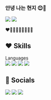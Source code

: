 ### 안녕 나는 현지 😊💛

<img src="https://img.shields.io/badge/Blog-EA4AAA?style=flat-square&logo=githubsponsors&logoColor=white"/>
<img src="https://img.shields.io/badge/Android-3DDC84?style=flat-square&logo=githubsponsors&logoColor=white"/>


❤️🧡💛💚💙💜🤎🖤🤍

## ❤️ Skills
Languages<br>
<img src="https://img.shields.io/badge/HTML5-E34F26?style=flat-square&logo=HTML5&logoColor=white"/>
<img src="https://img.shields.io/badge/CSS3-1572B6?style=flat-square&logo=CSS3&logoColor=white"/>
<img src="https://img.shields.io/badge/JavaScript-E7DF1E?style=flat-square&logo=JavaScript&logoColor=white"/>
<img src="https://img.shields.io/badge/Java-6CD74A?style=flat-square&logo=OpenJDK&logoColor=white"/>

## 🧡 Socials
<img src="https://img.shields.io/badge/Blog-EA4AAA?style=flat-square&logo=githubsponsors&logoColor=white"/>
<img src="https://img.shields.io/badge/GitHub-181717?style=flat-square&logo=GitHub&logoColor=white"/>
<img src="https://img.shields.io/badge/Insta-99333CC?style=flat-square&logo=Instagram&logoColor=white"/>
